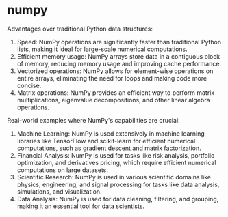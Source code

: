 # numpy

Advantages over traditional Python data structures:

1. Speed: NumPy operations are significantly faster than traditional Python lists, making it ideal for large-scale numerical computations.
2. Efficient memory usage: NumPy arrays store data in a contiguous block of memory, reducing memory usage and improving cache performance.
3. Vectorized operations: NumPy allows for element-wise operations on entire arrays, eliminating the need for loops and making code more concise.
4. Matrix operations: NumPy provides an efficient way to perform matrix multiplications, eigenvalue decompositions, and other linear algebra operations.

Real-world examples where NumPy's capabilities are crucial:

1. Machine Learning: NumPy is used extensively in machine learning libraries like TensorFlow and scikit-learn for efficient numerical computations, such as gradient descent and matrix factorization.
2. Financial Analysis: NumPy is used for tasks like risk analysis, portfolio optimization, and derivatives pricing, which require efficient numerical computations on large datasets.
3. Scientific Research: NumPy is used in various scientific domains like physics, engineering, and signal processing for tasks like data analysis, simulations, and visualization.
4. Data Analysis: NumPy is used for data cleaning, filtering, and grouping, making it an essential tool for data scientists.
